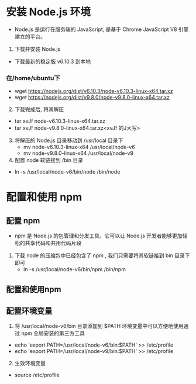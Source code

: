 # 安装 Node.js 环境
* Node.js 是运行在服务端的 JavaScript, 是基于 Chrome JavaScript V8 引擎建立的平台。

1. 下载并安装 Node.js
* 下载最新的稳定版 v6.10.3 到本地
 ### 在/home/ubuntu下
 * wget https://nodejs.org/dist/v6.10.3/node-v6.10.3-linux-x64.tar.xz
 * wget https://nodejs.org/dist/v9.8.0/node-v9.8.0-linux-x64.tar.xz
2. 下载完成后, 将其解压
  * tar xvJf node-v6.10.3-linux-x64.tar.xz
  * tar xvJf node-v9.8.0-linux-x64.tar.xz<xvJf  的J大写>
3. 将解压的 Node.js 目录移动到 /usr/local 目录下
   * mv node-v6.10.3-linux-x64 /usr/local/node-v6
   * mv node-v9.8.0-linux-x64 /usr/local/node-v9
4. 配置 node 软链接到 /bin 目录
  * ln -s /usr/local/node-v6/bin/node /bin/node
# 配置和使用 npm
## 配置 npm
* npm 是 Node.js 的包管理和分发工具。它可以让 Node.js 开发者能够更加轻松的共享代码和共用代码片段
1. 下载 node 的压缩包中已经包含了 npm , 我们只需要将其软链接到 bin 目录下即可
   * ln -s /usr/local/node-v6/bin/npm /bin/npm  
## 配置和使用npm
 ## 配置环境变量
  1. 将 /usr/local/node-v6/bin 目录添加到 $PATH 环境变量中可以方便地使用通过 npm 全局安装的第三方工具
  * echo 'export PATH=/usr/local/node-v6/bin:$PATH' >> /etc/profile
  * echo 'export PATH=/usr/local/node-v9/bin:$PATH' >> /etc/profile
  2. 生效环境变量
   * source /etc/profile

